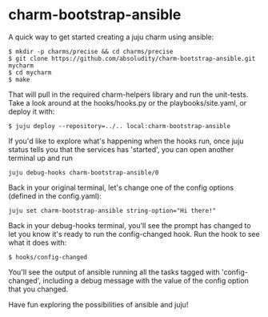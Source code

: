 charm-bootstrap-ansible
=======================

A quick way to get started creating a juju charm using
ansible:

```
$ mkdir -p charms/precise && cd charms/precise
$ git clone https://github.com/absoludity/charm-bootstrap-ansible.git mycharm
$ cd mycharm
$ make
```

That will pull in the required charm-helpers library and run the unit-tests.
Take a look around at the hooks/hooks.py or the playbooks/site.yaml,
or deploy it with:

```
$ juju deploy --repository=../.. local:charm-bootstrap-ansible
```

If you'd like to explore what's happening when the hooks run,
once juju status tells you that the services has 'started', you can
open another terminal up and run

```
juju debug-hooks charm-bootstrap-ansible/0
```

Back in your original terminal, let's change one of the config
options (defined in the config.yaml):

```
juju set charm-bootstrap-ansible string-option="Hi there!"
```

Back in your debug-hooks terminal, you'll see the prompt
has changed to let you know it's ready to run the config-changed
hook. Run the hook to see what it does with:

```
$ hooks/config-changed
```

You'll see the output of ansible running all the tasks tagged with
'config-changed', including a debug message with the value of
the config option that you changed.

Have fun exploring the possibilities of ansible and juju!

[1]: http://ansibleworks.com/
